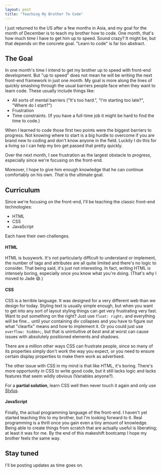 ```yaml
---
layout: post
title: "Teaching My Brother To Code"
---
```


I just returned to the US after a few months in Asia, and my goal for the month of December is to teach my brother how to code. One month, that's how much time I have to get him up to speed. Sound crazy? It might be, but that depends on the concrete goal. "Learn to code" is far too abstract.

## The Goal

In one month's time I intend to get my brother up to speed with front-end development. But "up to speed" does not mean he will be writing the next front-end framework in just one month. My goal is more along the lines of quickly smashing through the usual barriers people face when they want to learn code. These usually include things like:

* All sorts of mental barriers ("It's too hard.", "I'm starting too late?", "Where do I start?")
* Frustration
* Time constraints. (If you have a full-time job it might be hard to find the time to code.)

When I learned to code those first two points were the biggest barriers to progress. Not knowing where to start is a big hurdle to overcome if you are brand new to coding and don't know anyone in the field. Luckily I do this for a living so I can help my bro get passed that pretty quickly. 

Over the next month, I see frustration as the largest obstacle to progress, especially since we're focusing on the front-end. 

Moreover, I hope to give him enough knowledge that he can continue comfortably on his own. _That_ is the ultimate goal.

## Curriculum

Since we're focusing on the front-end, I'll be teaching the classic front-end technologies:

* HTML
* CSS
* JavaScript

Each have their own challenges.

#### HTML

HTML is busywork. It's not particularly difficult to understand or implement, the number of tags and attributes are all quite limited and there's no logic to consider. That being said, it's just not interesting. In fact, writing HTML is intensely boring, especially once you know what you're doing. (That's why I moved to Jade :smile:.)

#### CSS

CSS is a terrible language. It was designed for a very different web than we design for today. Styling text is usually simple enough, but when you want to get into any sort of layout styling things can get very frustrating very fast. Want to put something on the right? Just use `float: right;` and everything will be fine... until your containing div collapses and you have to figure out what "clearfix" means and how to implement it. Or you could just use `overflow: hidden;`, but that is unintuitive _at best_ and at worst can cause issues with absolutely positioned elements and shadows.

There are a million other ways CSS can frustrate people, since so many of its properties simply don't work the way you expect, or you need to ensure certain display properties to make them work as advertised.

The other issue with CSS in my mind is that like HTML, it's boring. There's more opportunity in CSS to write good code, but it still lacks logic and lacks features that seem wildly obvious (Variables anyone?).

For a **partial solution**, learn CSS well then never touch it again and only use [Stylus][stylus].

[stylus]: http://learnboost.github.io/stylus/

#### JavaScript

Finally, the actual programming language of the front-end. I haven't yet started teaching this to my brother, but I'm looking forward to it. Real programming is a thrill once you gain even a tiny amount of knowledge. Being able to create things from scratch that are actually useful is liberating; at least it was for me. By the end of this makeshift bootcamp I hope my brother feels the same way.

## Stay tuned

I'll be posting updates as time goes on.

